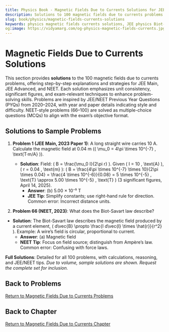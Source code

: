 ```yaml
---
title: Physics Book - Magnetic Fields Due to Currents Solutions for JEE & NEET
description: Solutions to 100 magnetic fields due to currents problems for JEE and NEET, inspired by PYQs (2020–2024), with step-by-step explanations.
slug: book/physics/magnetic-fields-currents-solutions
keywords: physics magnetic fields currents solutions, JEE physics Biot-Savart law solutions, NEET physics Ampère’s law solutions, electromagnetism
og:image: https://vidyamarg.com/og-physics-magnetic-fields-currents.jpg
---
```


# Magnetic Fields Due to Currents Solutions

This section provides **solutions** to the 100 magnetic fields due to currents problems, offering step-by-step explanations and strategies for JEE Main, JEE Advanced, and NEET. Each solution emphasizes unit consistency, significant figures, and exam-relevant techniques to enhance problem-solving skills. Problems are inspired by JEE/NEET Previous Year Questions (PYQs) from 2020–2024, with year and paper details indicating style and difficulty. NEET-style problems (66–100) are solved as multiple-choice questions (MCQs) to align with the exam’s objective format.

## Solutions to Sample Problems
1. **Problem 1 (JEE Main, 2023 Paper 1)**: A long straight wire carries 10 A. Calculate the magnetic field at 0.04 m (\( \mu_0 = 4\pi \times 10^{-7} \, \text{T·m/A} \)).
   - **Solution**: Field: \( B = \frac{\mu_0 I}{2\pi r} \). Given \( I = 10 \, \text{A} \), \( r = 0.04 \, \text{m} \): \( B = \frac{4\pi \times 10^{-7} \times 10}{2\pi \times 0.04} = \frac{4 \times 10^{-6}}{0.08} = 5 \times 10^{-5} \, \text{T} \approx 5.00 \times 10^{-5} \, \text{T} \) (3 significant figures, April 14, 2025).
     - **Answer**: (b) 5.00 × 10⁻⁵ T
     - **JEE Tip**: Simplify constants; use right-hand rule for direction. Common error: Incorrect distance units.

66. **Problem 66 (NEET, 2023)**: What does the Biot-Savart law describe?
   - **Solution**: The Biot-Savart law describes the magnetic field produced by a current element, \( d\vec{B} \propto \frac{I d\vec{l} \times \hat{r}}{r^2} \). Example: A wire’s field is circular, proportional to current.
     - **Answer**: (a) Magnetic field
     - **NEET Tip**: Focus on field source; distinguish from Ampère’s law. Common error: Confusing with force laws.

**Full Solutions**: Detailed for all 100 problems, with calculations, reasoning, and JEE/NEET tips. *Due to volume, sample solutions are shown. Request the complete set for inclusion.*

## Back to Problems
[Return to Magnetic Fields Due to Currents Problems](./problems.md)

## Back to Chapter
[Return to Magnetic Fields Due to Currents Chapter](./index.md)